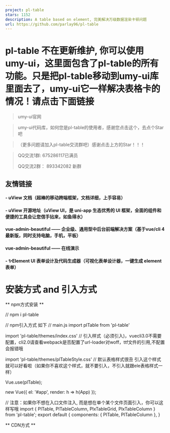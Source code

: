 ```yaml
---
project: pl-table
stars: 1152
description: A table based on element, 完美解决万级数据渲染卡顿问题
url: https://github.com/parlay96/pl-table
---
```


pl-table 不在更新维护, 你可以使用umy-ui，这里面包含了pl-table的所有功能。只是把pl-table移动到umy-ui库里面去了，umy-ui它一样解决表格卡的情况！请点击下面链接
====================================================================================================

> umy-ui官网

> umy-ui代码库，如何您是pl-table的使用者，感谢您点击这个，去点个Star吧

> （更多问题请加入pl-table交流群吧）感谢点击上方的Star！！！

> QQ交流1群: 675286117已满员
> 
> QQ交流2群： 893342082 新群

友情链接
----

#### \- uView 文档（超棒的移动跨端框架，文档详细，上手容易）

#### \- uView 开源地址（uView UI，是 uni-app 生态优秀的 UI 框架，全面的组件和便捷的工具会让您信手拈来，如鱼得水）

#### **vue-admin-beautiful** —— 企业级、通用型中后台前端解决方案（基于vue/cli 4 最新版，同时支持电脑，手机，平板）

#### **vue-admin-beautiful** —— 在线演示

#### \- ✨Element UI 表单设计及代码生成器（可视化表单设计器，一键生成 element 表单）

安装方式 and 引入方式
=============

\*\* npm方式安装 \*\*

  // npm i pl-table

  // npm引入方式 如下
  // main.js
  import plTable from 'pl-table'

  import 'pl-table/themes/index.css' // 引入样式（必须引入)，vuecli3.0不需要配置，cli2.0请查看webpack是否配置了url-loader对woff，ttf文件的引用,不配置会报错哦

  import 'pl-table/themes/plTableStyle.css' // 默认表格样式很丑 引入这个样式就可以好看啦（如果你不喜欢这个样式，就不要引入，不引入就跟ele表格样式一样）

  Vue.use(plTable);

  new Vue({
    el: '#app',
    render: h \=> h(App)
  });

  // 注意：如果你不想在入口文件注入, 而是想在单个某个文件页面引入，你可以这样写哦
  import { PlTable, PlTableColumn, PlxTableGrid, PlxTableColumn } from 'pl-table';
  export default {
    components: {
      PlTable,
      PlTableColumn
    },
  }

\*\* CDN方式 \*\*

  <!--引入表格样式-->
  <link rel\="stylesheet" href\="https://unpkg.com/pl-table/themes/index.css"\>

  <!--默认表格样式很丑 引入这个样式就可以好看啦-->
  <link rel\="stylesheet" href\="https://unpkg.com/pl-table/themes/plTableStyle.css"\>

  <!-- import Vue -->
  <script src\="https://unpkg.com/vue/dist/vue.js"\></script\>

  <script src\="https://unpkg.com/pl-table/lib/index.js"\></script\>
  // 真实项目不建议你直接引入  <script src\="https://unpkg.com/pl-table/lib/index.js"\></script\>这样去引如会直接下最新版本，如果你的项目打包发     // 布了，然后遇见pl-table大更新 你可能项目会报错。
  // 推荐你这样引入： https://unpkg.com/pl-table@2.7.4/lib/index.js   加入版本号！

用前须知（必读）
========

1.  pl-table不使用use-virtual属性，整个表格功能性的东西都是element表格，除了样式
2.  pl-table 开启use-virtual虚拟可以支持微小的合并行|列 如2列 2行，支持多级头
3.  plx-table-grid同时虚拟不支持合并行|列，不支持多级头，非必要不推荐使用X + Y同时虚拟
4.  pl-table开启use-virtual不支持展开行

pl-table表格的API
==============

https://github.com/livelyPeng/pl-table/wiki/pl-table-api

plx-table-grid表格的API（对列没有刚需的，没必要用这个，用上面的pl-table就行, 列没有几百列不需要用这个）
=================================================================

https://github.com/livelyPeng/pl-table/wiki/plx-table-grid-APi

实例文件（基础用法）
==========

> https://github.com/livelyPeng/pl-table/blob/master/website-project/testFile/index.vue // npm方式实例

> https://github.com/livelyPeng/pl-table/blob/master/website-project/testFile/cdn.html // cdn方式实例

更新日志
====

**2.7.5**

1.  修改合计
2.  新增属性
3.  新增pl-table大数据树表格
4.  重构代码
5.  修改BUG

**2.7.4**

1.  解决动态加载数据，当滚动条未在顶部时，加载的数据只显示3条
2.  新增表格最大高度属性，max-height，你可以添加如此属性
3.  优化表格
4.  解决高度异步赋值，导致表格高度计算错误问题
5.  解决缓存组件，不能记录之前滚动条的滚动距离
6.  之前绑定表格数据是datas, 现在是data属性
7.  添加分页组件
8.  新增表格滚动底部方法
9.  解决pagingScrollTopLeft方法的BUG

**其他版本** . . .

当前版本BUG（等着下个版本修改）
=================

暂未发现
